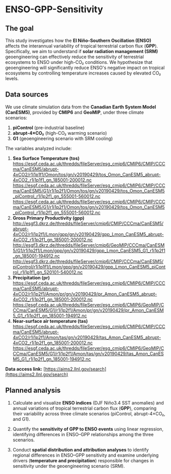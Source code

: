 # ENSO-GPP-Sensitivity

## The goal

This study investigates how the **El Niño-Southern Oscillation (ENSO)** affects the interannual variability of tropical terrestrial carbon flux (**GPP**). Specifically, we aim to understand if **solar radiation management (SRM)** geoengineering can effectively reduce the sensitivity of terrestrial ecosystems to ENSO under high-CO₂ conditions. We hypothesize that geoengineering will significantly reduce ENSO's negative impact on tropical ecosystems by controlling temperature increases caused by elevated CO₂ levels.

## Data sources

We use climate simulation data from the **Canadian Earth System Model (CanESM5)**, provided by **CMIP6** and **GeoMIP**, under three climate scenarios:

1) **piControl** (pre-industrial baseline)
2) **abrupt-4×CO₂** (high-CO₂ warming scenario)
3) **G1** (geoengineering scenario with SRM cooling)

The variables analyzed include:

1. **Sea Surface Temperature (tos)**
https://esgf.ceda.ac.uk/thredds/fileServer/esg_cmip6/CMIP6/CMIP/CCCma/CanESM5/abrupt-4xCO2/r1i1p1f1/Omon/tos/gn/v20190429/tos_Omon_CanESM5_abrupt-4xCO2_r1i1p1f1_gn_185001-200012.nc
https://esgf.ceda.ac.uk/thredds/fileServer/esg_cmip6/CMIP6/CMIP/CCCma/CanESM5/G1/r1i1p2f1/Omon/tos/gn/v20190429/tos_Omon_CanESM5_piControl_r1i1p2f1_gn_555001-560012.nc
https://esgf.ceda.ac.uk/thredds/fileServer/esg_cmip6/CMIP6/CMIP/CCCma/CanESM5/G1/r1i1p2f1/Omon/tos/gn/v20190429/tos_Omon_CanESM5_piControl_r1i1p2f1_gn_555001-560012.nc
3. **Gross Primary Productivity (gpp)**
http://esgf3.dkrz.de/thredds/fileServer/cmip6/CMIP/CCCma/CanESM5/abrupt-4xCO2/r1i1p2f1/Lmon/gpp/gn/v20190429/gpp_Lmon_CanESM5_abrupt-4xCO2_r1i1p2f1_gn_185001-200012.nc
http://esgf3.dkrz.de/thredds/fileServer/cmip6/GeoMIP/CCCma/CanESM5/G1/r1i1p2f1/Lmon/gpp/gn/v20190429/gpp_Lmon_CanESM5_G1_r1i1p2f1_gn_185001-194912.nc
http://esgf3.dkrz.de/thredds/fileServer/cmip6/CMIP/CCCma/CanESM5/piControl/r1i1p1f1/Lmon/gpp/gn/v20190429/gpp_Lmon_CanESM5_piControl_r1i1p1f1_gn_520101-540012.nc
5. **Precipitation (pr)**
https://esgf.ceda.ac.uk/thredds/fileServer/esg_cmip6/CMIP6/CMIP/CCCma/CanESM5/abrupt-4xCO2/r1i1p2f1/Amon/pr/gn/v20190429/pr_Amon_CanESM5_abrupt-4xCO2_r1i1p2f1_gn_185001-200012.nc
https://esgf.ceda.ac.uk/thredds/fileServer/esg_cmip6/CMIP6/GeoMIP/CCCma/CanESM5/G1/r1i1p2f1/Amon/pr/gn/v20190429/pr_Amon_CanESM5_G1_r1i1p2f1_gn_185001-194912.nc
7. **Near-surface air temperature (tas)**
https://esgf.ceda.ac.uk/thredds/fileServer/esg_cmip6/CMIP6/CMIP/CCCma/CanESM5/abrupt-4xCO2/r1i1p2f1/Amon/tas/gn/v20190429/tas_Amon_CanESM5_abrupt-4xCO2_r1i1p2f1_gn_185001-200012.nc
https://esgf.ceda.ac.uk/thredds/fileServer/esg_cmip6/CMIP6/GeoMIP/CCCma/CanESM5/G1/r1i1p2f1/Amon/tas/gn/v20190429/tas_Amon_CanESM5_G1_r1i1p2f1_gn_185001-194912.nc

**Data access link:** [https://aims2.llnl.gov/search](https://aims2.llnl.gov/search)

## Planned analysis

1. Calculate and visualize **ENSO indices** (DJF Niño3.4 SST anomalies) and annual variations of tropical terrestrial carbon flux (**GPP**), comparing their variability across three climate scenarios (piControl, abrupt-4×CO₂, and G1).

2. Quantify the **sensitivity of GPP to ENSO events** using linear regression, identifying differences in ENSO–GPP relationships among the three scenarios.

3. Conduct **spatial distribution and attribution analyses** to identify regional differences in ENSO–GPP sensitivity and examine underlying drivers (**temperature and precipitation**) responsible for changes in sensitivity under the geoengineering scenario (SRM).
